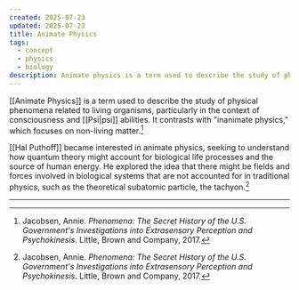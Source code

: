 ```yaml
---
created: 2025-07-23
updated: 2025-07-23
title: Animate Physics
tags:
  - concept
  - physics
  - biology
description: Animate physics is a term used to describe the study of physical phenomena related to living organisms, particularly in the context of consciousness and psi abilities.
---
```


[[Animate Physics]] is a term used to describe the study of physical phenomena related to living organisms, particularly in the context of consciousness and [[Psi|psi]] abilities. It contrasts with "inanimate physics," which focuses on non-living matter.[^1]

[[Hal Puthoff]] became interested in animate physics, seeking to understand how quantum theory might account for biological life processes and the source of human energy. He explored the idea that there might be fields and forces involved in biological systems that are not accounted for in traditional physics, such as the theoretical subatomic particle, the tachyon.[^1]

---

[^1]: Jacobsen, Annie. *Phenomena: The Secret History of the U.S. Government's Investigations into Extrasensory Perception and Psychokinesis*. Little, Brown and Company, 2017.

